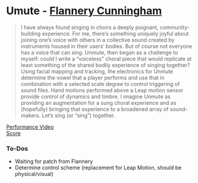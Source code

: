 # Umute - [Flannery Cunningham](http://flannerycunningham.com/)

>I have always found singing in choirs a deeply poignant, community-building experience. 
For me, there’s something uniquely joyful about joining one’s voice with others in a 
collective sound created by instruments housed in their users’ bodies. But of course not 
everyone has a voice that can sing. Unmute, then began as a challenge to myself: could I 
write a “voiceless” choral piece that would replicate at least something of the shared 
bodily experience of singing together? Using facial mapping and tracking, the electronics 
for Unmute determine the vowel that a player performs and use that in combination with a 
selected scale degree to control triggering of sound files. Hand motions performed above 
a Leap motion sensor provide control of dynamics and timbre. I imagine Unmute as providing 
an augmentation for a sung choral experience and as (hopefully) bringing that experience 
to a broadened array of sound-makers. Let’s sing (or “sing”) together.

[Performance Video](https://www.youtube.com/embed/Qs-yNCWS2hQ)  
[Score](Cunningham_Unmute_score101019.pdf)

### To-Dos
- Waiting for patch from Flannery
- Determine control scheme (replacement for Leap Motion, should be physical/visual)